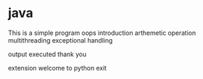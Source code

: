# java

This is a simple program
oops introduction
arthemetic operation
multithreading
exceptional handling

output executed
thank you

extension
welcome to python 
exit
